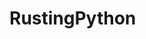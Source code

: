 # RustingPython


<!--
pip install git+https://github.com/MGijon/RustingPython@main


https://stackoverflow.com/questions/24158114/what-are-the-differences-between-rusts-string-and-str#:~:text=A%20Rust%20String%20is%20like,contents%20of%20std%3A%3Astring%20.

https://blog.thoughtram.io/string-vs-str-in-rust/

https://blog.thoughtram.io/ownership-in-rust/

https://willcrichton.net/notes/rust-memory-safety/

https://www.becomebetterprogrammer.com/rust-string-vs-str/

https://stackoverflow.com/questions/36335342/meaning-of-the-ampersand-and-star-symbols-in-rust
-->


